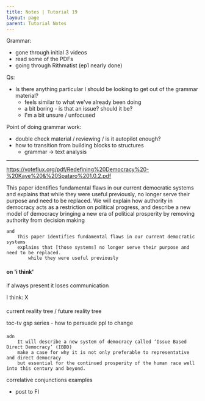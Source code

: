```yaml
---
title: Notes | Tutorial 19
layout: page
parent: Tutorial Notes
---
```


Grammar:

* gone through initial 3 videos
* read some of the PDFs
* going through Rithmatist (ep1 nearly done)

Qs:

* Is there anything particular I should be looking to get out of the grammar material?
  * feels similar to what we've already been doing
  * a bit boring - is that an issue? should it be?
  * I'm a bit unsure / unfocused

Point of doing grammar work:

* double check material / reviewing / is it autopilot enough?
* how to transition from building blocks to structures
  * grammar -> text analysis

----

https://voteflux.org/pdf/Redefining%20Democracy%20-%20Kaye%20&%20Spataro%201.0.2.pdf

This paper identifies fundamental flaws in our current democratic systems and explains that while they were useful previously, no longer serve their purpose and need to be replaced. We will explain how authority in democracy acts as a restriction on political progress, and describe a new model of democracy bringing a new era of political prosperity by removing authority from decision making

```
and
    This paper identifies fundamental flaws in our current democratic systems
    explains that [those systems] no longer serve their purpose and need to be replaced.
        while they were useful previously
```

#### on 'i think'

if always present it loses communication

I think: X

####

current reality tree / future reality tree

toc-tv gsp series - how to persuade ppl to change

####

```
adn
    It will describe a new system of democracy called ‘Issue Based Direct Democracy’ (IBDD) 
    make a case for why it is not only preferable to representative and direct democracy
    but essential for the continued prosperity of the human race well into this century and beyond.  
```


correlative conjunctions examples
- post to FI
